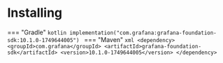 # Installing

=== "Gradle"
    ```kotlin
    implementation("com.grafana:grafana-foundation-sdk:10.1.0-1749644005")
    ```
=== "Maven"
    ```xml
    <dependency>
        <groupId>com.grafana</groupId>
        <artifactId>grafana-foundation-sdk</artifactId>
        <version>10.1.0-1749644005</version>
    </dependency>
    ```
